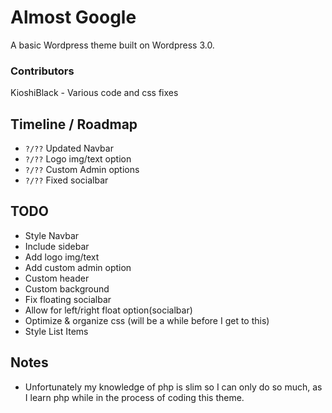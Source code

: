 # Almost Google

A basic Wordpress theme built on Wordpress 3.0.

### Contributors


KioshiBlack - Various code and css fixes


## Timeline / Roadmap

* `?/??`  Updated Navbar 
* `?/??`  Logo img/text option
* `?/??`  Custom Admin options
* `?/??`  Fixed socialbar


## TODO

* Style Navbar
* Include sidebar 
* Add logo img/text
* Add custom admin option
* Custom header
* Custom background
* Fix floating socialbar
* Allow for left/right float option(socialbar)
* Optimize & organize css (will be a while before I get to this)
* Style List Items

## Notes

* Unfortunately my knowledge of php is slim so I can only do so much, as I learn php while in the process of coding this theme. 


